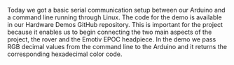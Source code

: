 <!-- 
.. title: Communicating over Serial
.. slug: communicating-over-serial
.. date: 2014-12-02 14:12:46 UTC-08:00
.. tags: arduino,serial,LEDs,command line
.. link: 
.. description: 
.. type: text
.. author: pengor
-->

Today we got a basic serial communication setup between our Arduino and a command line running through Linux. The code for the demo is available in our Hardware Demos GitHub repository. This is important for the project because it enables us to begin connecting the two main aspects of the project, the rover and the Emotiv EPOC headpiece. In the demo we pass RGB decimal values from the command line to the Arduino and it returns the corresponding hexadecimal color code.